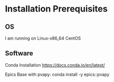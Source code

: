 Installation Prerequisites
================================================

OS
----------------------------------------------
I am running on Linux-x86_64 CentOS

Software
----------------------------------------------
Conda Installation
https://docs.conda.io/en/latest/

Epics Base with pvapy:
conda install -y epics::pvapy
